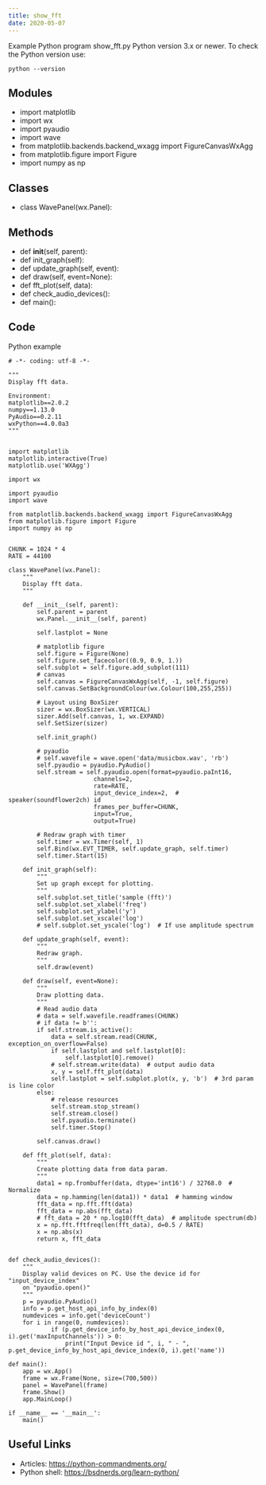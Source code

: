 ```yaml
---
title: show_fft
date: 2020-05-07
---
```

Example Python program show_fft.py
Python version 3.x or newer.
To check the Python version use:

    python --version

## Modules

* import matplotlib
* import wx
* import pyaudio
* import wave
* from matplotlib.backends.backend_wxagg import FigureCanvasWxAgg
* from matplotlib.figure import Figure
* import numpy as np

## Classes

* class WavePanel(wx.Panel):

## Methods

* def __init__(self, parent):
* def init_graph(self):
* def update_graph(self, event):
* def draw(self, event=None):
* def fft_plot(self, data):
* def check_audio_devices():
* def main():

## Code

Python example

    # -*- coding: utf-8 -*-
    
    """
    Display fft data.
    
    Environment:
    matplotlib==2.0.2
    numpy==1.13.0
    PyAudio==0.2.11
    wxPython==4.0.0a3
    """
    
    
    import matplotlib
    matplotlib.interactive(True)
    matplotlib.use('WXAgg')
    
    import wx
    
    import pyaudio
    import wave
    
    from matplotlib.backends.backend_wxagg import FigureCanvasWxAgg
    from matplotlib.figure import Figure
    import numpy as np
    
    
    CHUNK = 1024 * 4
    RATE = 44100
    
    class WavePanel(wx.Panel):
        """
        Display fft data.
        """
        
        def __init__(self, parent):
            self.parent = parent
            wx.Panel.__init__(self, parent)
            
            self.lastplot = None
    
            # matplotlib figure
            self.figure = Figure(None)
            self.figure.set_facecolor((0.9, 0.9, 1.))
            self.subplot = self.figure.add_subplot(111)
            # canvas
            self.canvas = FigureCanvasWxAgg(self, -1, self.figure)
            self.canvas.SetBackgroundColour(wx.Colour(100,255,255))
    
            # Layout using BoxSizer
            sizer = wx.BoxSizer(wx.VERTICAL)
            sizer.Add(self.canvas, 1, wx.EXPAND)
            self.SetSizer(sizer)
            
            self.init_graph()
            
            # pyaudio
            # self.wavefile = wave.open('data/musicbox.wav', 'rb')
            self.pyaudio = pyaudio.PyAudio()
            self.stream = self.pyaudio.open(format=pyaudio.paInt16,
                            channels=2,
                            rate=RATE,
                            input_device_index=2,  # speaker(soundflower2ch) id
                            frames_per_buffer=CHUNK,
                            input=True,
                            output=True)
            
            # Redraw graph with timer
            self.timer = wx.Timer(self, 1)
            self.Bind(wx.EVT_TIMER, self.update_graph, self.timer)
            self.timer.Start(15)
        
        def init_graph(self):
            """
            Set up graph except for plotting.
            """
            self.subplot.set_title('sample (fft)')
            self.subplot.set_xlabel('freq')
            self.subplot.set_ylabel('y')
            self.subplot.set_xscale('log')
            # self.subplot.set_yscale('log')  # If use amplitude spectrum
    
        def update_graph(self, event):
            """
            Redraw graph.
            """
            self.draw(event)
    
        def draw(self, event=None):
            """
            Draw plotting data.
            """
            # Read audio data
            # data = self.wavefile.readframes(CHUNK)
            # if data != b'':
            if self.stream.is_active():
                data = self.stream.read(CHUNK, exception_on_overflow=False)
                if self.lastplot and self.lastplot[0]:
                    self.lastplot[0].remove()
                # self.stream.write(data)  # output audio data
                x, y = self.fft_plot(data)
                self.lastplot = self.subplot.plot(x, y, 'b')  # 3rd param is line color
            else:
                # release resources
                self.stream.stop_stream()
                self.stream.close()
                self.pyaudio.terminate()
                self.timer.Stop()
    
            self.canvas.draw()
    
        def fft_plot(self, data):
            """
            Create plotting data from data param.
            """
            data1 = np.frombuffer(data, dtype='int16') / 32768.0  # Normalize
            data = np.hamming(len(data1)) * data1  # hamming window
            fft_data = np.fft.fft(data)
            fft_data = np.abs(fft_data)
            # fft_data = 20 * np.log10(fft_data)  # amplitude spectrum(db)
            x = np.fft.fftfreq(len(fft_data), d=0.5 / RATE)
            x = np.abs(x)
            return x, fft_data
    
    
    def check_audio_devices():
        """
        Display valid devices on PC. Use the device id for "input_device_index"
        on "pyaudio.open()"
        """
        p = pyaudio.PyAudio()
        info = p.get_host_api_info_by_index(0)
        numdevices = info.get('deviceCount')
        for i in range(0, numdevices):
                if (p.get_device_info_by_host_api_device_index(0, i).get('maxInputChannels')) > 0:
                    print("Input Device id ", i, " - ", p.get_device_info_by_host_api_device_index(0, i).get('name'))
    
    def main():
        app = wx.App()
        frame = wx.Frame(None, size=(700,500))
        panel = WavePanel(frame)
        frame.Show()
        app.MainLoop()
    
    if __name__ == '__main__':
        main()
    

## Useful Links

- Articles: https://python-commandments.org/
- Python shell: https://bsdnerds.org/learn-python/
